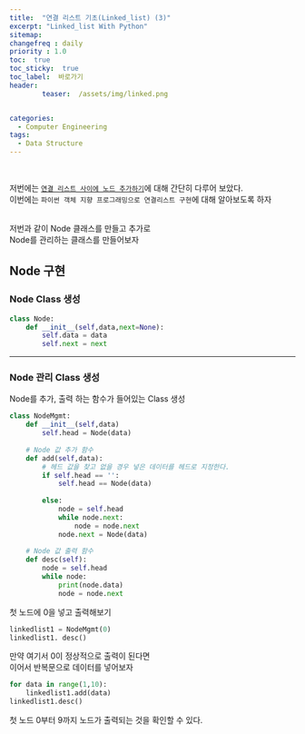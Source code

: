 ```yaml
---
title:  "연결 리스트 기초(Linked_list) (3)"  
excerpt: "Linked_list With Python"
sitemap:
changefreq : daily
priority : 1.0
toc:  true
toc_sticky:  true
toc_label:  바로가기
header:
        teaser:  /assets/img/linked.png


categories:
  - Computer Engineering
tags:
  - Data Structure
---
```

<br/>

저번에는 [`연결 리스트 사이에 노드 추가하기`](https://pome95.github.io/computer%20engineering/linked2/)에 대해 간단히 다루어 보았다.<br/>
이번에는 `파이썬 객체 지향 프로그래밍으로 연결리스트 구현`에 대해 알아보도록 하자 <br/>

<br/> 
저번과 같이 Node 클래스를 만들고 추가로 <br/>
Node를 관리하는 클래스를 만들어보자

## Node 구현
### Node Class 생성
```python
class Node:
    def __init__(self,data,next=None):
        self.data = data
        self.next = next
```
---
### Node 관리 Class 생성
Node를 추가, 출력 하는 함수가 들어있는 Class 생성
```python
class NodeMgmt:
    def __init__(self,data)
        self.head = Node(data)
    
    # Node 값 추가 함수
    def add(self,data):
        # 헤드 값을 찾고 없을 경우 넣은 데이터를 헤드로 지정한다.
        if self.head == '':
            self.head == Node(data)
        
        else:
            node = self.head
            while node.next:
                node = node.next
            node.next = Node(data)
    
    # Node 값 출력 함수
    def desc(self):
        node = self.head
        while node:
            print(node.data)
            node = node.next
```
첫 노드에 0을 넣고 출력해보기
```python
linkedlist1 = NodeMgmt(0)
linkedlist1. desc()
```
만약 여기서 0이 정상적으로 출력이 된다면 <br/>
이어서 반복문으로 데이터를 넣어보자

```python
for data in range(1,10):
    linkedlist1.add(data)
linkedlist1.desc()
```

첫 노드 0부터 9까지 노드가 출력되는 것을 확인할 수 있다.
